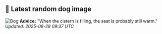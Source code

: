 ## 🐶 Latest random dog image
![Dog](https://images.dog.ceo/breeds/pitbull/dog-3981033_1280.jpg)
**Advice:** "When the cistern is filling, the seat is probably still warm."
*Updated: 2025-08-28 09:37 UTC*
